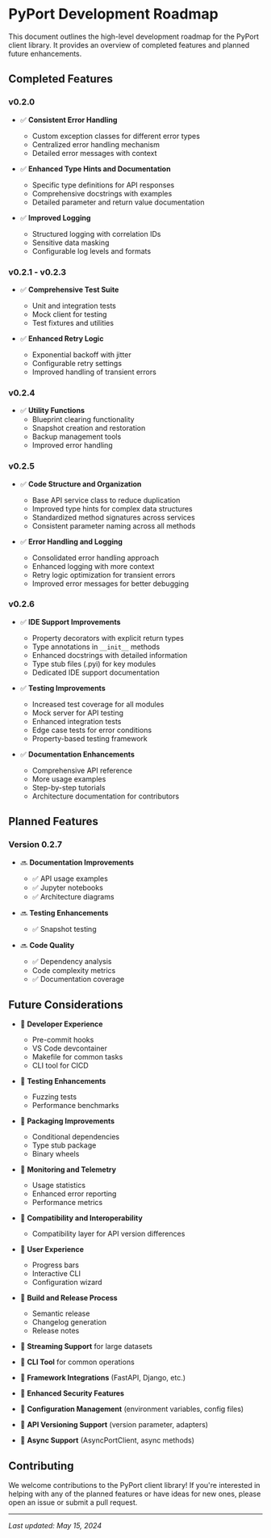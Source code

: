 # PyPort Development Roadmap

This document outlines the high-level development roadmap for the PyPort client library. It provides an overview of completed features and planned future enhancements.

## Completed Features

### v0.2.0

- ✅ **Consistent Error Handling**
  - Custom exception classes for different error types
  - Centralized error handling mechanism
  - Detailed error messages with context

- ✅ **Enhanced Type Hints and Documentation**
  - Specific type definitions for API responses
  - Comprehensive docstrings with examples
  - Detailed parameter and return value documentation

- ✅ **Improved Logging**
  - Structured logging with correlation IDs
  - Sensitive data masking
  - Configurable log levels and formats

### v0.2.1 - v0.2.3

- ✅ **Comprehensive Test Suite**
  - Unit and integration tests
  - Mock client for testing
  - Test fixtures and utilities

- ✅ **Enhanced Retry Logic**
  - Exponential backoff with jitter
  - Configurable retry settings
  - Improved handling of transient errors

### v0.2.4

- ✅ **Utility Functions**
  - Blueprint clearing functionality
  - Snapshot creation and restoration
  - Backup management tools
  - Improved error handling

### v0.2.5

- ✅ **Code Structure and Organization**
  - Base API service class to reduce duplication
  - Improved type hints for complex data structures
  - Standardized method signatures across services
  - Consistent parameter naming across all methods

- ✅ **Error Handling and Logging**
  - Consolidated error handling approach
  - Enhanced logging with more context
  - Retry logic optimization for transient errors
  - Improved error messages for better debugging

### v0.2.6

- ✅ **IDE Support Improvements**
  - Property decorators with explicit return types
  - Type annotations in `__init__` methods
  - Enhanced docstrings with detailed information
  - Type stub files (.pyi) for key modules
  - Dedicated IDE support documentation

- ✅ **Testing Improvements**
  - Increased test coverage for all modules
  - Mock server for API testing
  - Enhanced integration tests
  - Edge case tests for error conditions
  - Property-based testing framework

- ✅ **Documentation Enhancements**
  - Comprehensive API reference
  - More usage examples
  - Step-by-step tutorials
  - Architecture documentation for contributors

## Planned Features

### Version 0.2.7

- 🔜 **Documentation Improvements**
  - ✅ API usage examples
  - ✅ Jupyter notebooks
  - ✅ Architecture diagrams

- 🔜 **Testing Enhancements**
  - ✅ Snapshot testing

- 🔜 **Code Quality**
  - ✅ Dependency analysis
  - Code complexity metrics
  - ✅ Documentation coverage

## Future Considerations

- 🔄 **Developer Experience**
  - Pre-commit hooks
  - VS Code devcontainer
  - Makefile for common tasks
  - CLI tool for CICD

- 🔄 **Testing Enhancements**
  - Fuzzing tests
  - Performance benchmarks

- 🔄 **Packaging Improvements**
  - Conditional dependencies
  - Type stub package
  - Binary wheels

- 🔄 **Monitoring and Telemetry**
  - Usage statistics
  - Enhanced error reporting
  - Performance metrics

- 🔄 **Compatibility and Interoperability**
  - Compatibility layer for API version differences

- 🔄 **User Experience**
  - Progress bars
  - Interactive CLI
  - Configuration wizard

- 🔄 **Build and Release Process**
  - Semantic release
  - Changelog generation
  - Release notes

- 🔄 **Streaming Support** for large datasets
- 🔄 **CLI Tool** for common operations
- 🔄 **Framework Integrations** (FastAPI, Django, etc.)
- 🔄 **Enhanced Security Features**
- 🔄 **Configuration Management** (environment variables, config files)
- 🔄 **API Versioning Support** (version parameter, adapters)
- 🔄 **Async Support** (AsyncPortClient, async methods)

## Contributing

We welcome contributions to the PyPort client library! If you're interested in helping with any of the planned features or have ideas for new ones, please open an issue or submit a pull request.

---

*Last updated: May 15, 2024*
